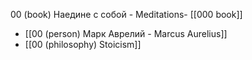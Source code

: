 00 (book) Наедине с собой - Meditations- [[000 book]]
- [[00 (person) Марк Аврелий - Marcus Aurelius]]
- [[00 (philosophy) Stoicism]]